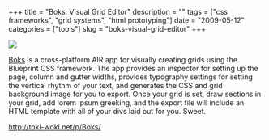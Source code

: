 +++
title = "Boks: Visual Grid Editor"
description = ""
tags = ["css frameworks", "grid systems", "html prototyping"]
date = "2009-05-12"
categories = ["tools"]
slug = "boks-visual-grid-editor"
+++


<div class="tool-screenshot mb1"><a href="http://toki-woki.net/p/Boks/"><img id='bluga-thumbnail-2707' class='bluga-thumbnail custom' src='http://media.konigi.com/bluga/
wt522fd7d6a5f27_custom.jpg'/></a></div><p><a href="http://toki-woki.net/p/Boks/">Boks</a> is a cross-platform AIR app for visually creating grids using the Blueprint CSS framework. The app provides an inspector for setting up the page, column and gutter widths, provides typography settings for setting the vertical rhythm of your text, and generates the CSS and grid background image for you to export. Once your grid is set, draw sections in your grid, add lorem ipsum greeking, and the export file will include an HTML template with all of your divs laid out for you. Sweet.</p>
  
<p><a href="http://toki-woki.net/p/Boks/">http://toki-woki.net/p/Boks/</a></p>
      
